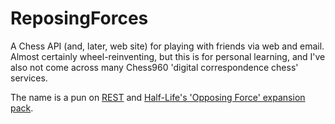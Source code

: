 ReposingForces
==============

A Chess API (and, later, web site) for playing with friends via web and email. Almost certainly wheel-reinventing, but this is for personal learning, and I've also not come across many Chess960 'digital correspondence chess' services.

The name is a pun on [REST](https://en.wikipedia.org/wiki/Representational_state_transfer) and [Half-Life's 'Opposing Force' expansion pack](https://en.wikipedia.org/wiki/Half-Life:_Opposing_Force).
